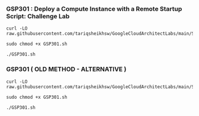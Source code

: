 ### GSP301 :  Deploy a Compute Instance with a Remote Startup Script: Challenge Lab 

```
curl -LO raw.githubusercontent.com/tariqsheikhsw/GoogleCloudArchitectLabs/main/Solutions/GSP301.sh

sudo chmod +x GSP301.sh

./GSP301.sh
```

### GSP301 ( OLD METHOD - ALTERNATIVE )

```
curl -LO raw.githubusercontent.com/tariqsheikhsw/GoogleCloudArchitectLabs/main/Solutions/GSP301.sh

sudo chmod +x GSP301.sh

./GSP301.sh
```
